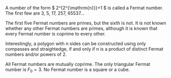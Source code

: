 A number of the form $ 2^{2^{\mathrm{n}}}+1 $ is called a Fermat number.
The first few are 3, 5, 17, 257, 65537...

The first five Fermat numbers are primes, but the sixth is not. It is
not known whether any other Fermat numbers are primes, although it is
known that every Fermat number is coprime to every other.

Interestingly, a polygon with n sides can be constructed using only
compasses and straightedge, if and only if n is a product of distinct
Fermat numbers and/or powers of 2.

All Fermat numbers are mutually coprime. The only triangular Fermat
number is $F_{0}=3.$ No Fermat number is a square or a cube.
